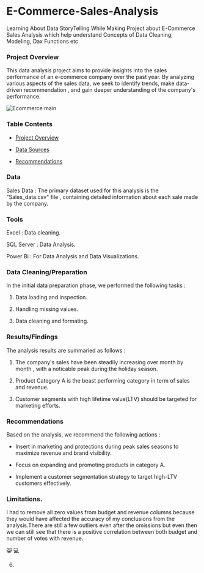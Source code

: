# E-Commerce-Sales-Analysis
Learning About Data StoryTelling While Making  Project about E-Commerce Sales Analysis  which help understand Concepts of Data Cleaning, Modeling, Dax Functions etc

### Project Overview

This data analysis project aims to provide insights into the sales performance of an e-commerce company over the past year. By analyzing various aspects of the sales data, we seek to identify trends, make data-driven recommendation , and gain deeper understanding of the company's performance.

![Ecommerce main](https://github.com/user-attachments/assets/75aea1ac-c6d0-4883-a693-b6b7c87b1743)



### Table Contents 

- [Project Overview](#project-overview)

- [Data Sources](#data-sources)

- [Recommendations](#recommendations)


### Data 

Sales Data : The primary dataset used for this analysis is the "Sales_data.csv" file , containing detailed information about each sale made by the company.

### Tools 
Excel : Data cleaning.

SQL Server : Data Analysis.

Power Bi : For Data Analysis and Data Visualizations.

###  Data Cleaning/Preparation

In the initial data preparation phase, we performed the following tasks :

1. Data loading and inspection.

2. Handling missing values.

3. Data  cleaning and formating.


### Results/Findings

The analysis results are summaried as follows :

1. The company's sales have been steadily increasing over month by month , with a noticable peak during the holiday season.

2. Product Category A is the beast performing category in term of sales and revenue.

3. Customer segments with high lifetime value(LTV) should be targeted for marketing efforts.
  

### Recommendations

Based on the analysis, we recommend the following actions :

- Insert in marketing and protections  during peak sales seasons to maximize revenue and brand visibility.

- Focus on expanding and promoting  products in category A.

- Implement a customer segmentation strategy to target high-LTV customers effectively.

### Limitations.

I had to remove all zero values from budget and revenue columns because they  would have affected the accuracy of my conclusions from the analysis.There
are still a few outliers even after the omissions but even then we can still see that there is a positive correlation between both budget and number of votes with revenue. 


😸
💻















6. 
